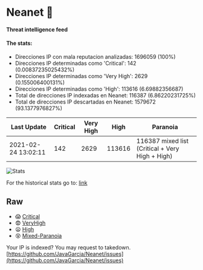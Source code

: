 # Neanet :hocho:
#### Threat intelligence feed
#### The stats:

- Direcciones IP con mala reputacion analizadas: 1696059 (100%)
- Direcciones IP determinadas como 'Critical':  142 (0.00837235025432%)
- Direcciones IP determinadas como 'Very High':  2629 (0.155006400131%)
- Direcciones IP determinadas como 'High':  113616 (6.69882356687)
- Total de direcciones IP indexadas en Neanet:  116387 (6.86220231725%)
- Total de direcciones IP descartadas en Neanet:  1579672 (93.1377976827%)

| Last Update | Critical | Very High | High | Paranoia |
| --- | --- | --- | --- | --- |
| 2021-02-24 13:02:11 | 142 | 2629 | 113616 | 116387 mixed list (Critical + Very High + High)|

![Stats](https://docs.google.com/spreadsheets/d/e/2PACX-1vSnaNMIXVabIpDJjufMlzH7poXnshF3mgd8Is1g9ytUEzVsP5my4Trn8f-xkoLLQ38xpL3HtmUexLo6/pubchart?oid=501124687&format=image)

For the historical stats go to: [link](/stats.csv)
## Raw
- :scream: [Critical](https://raw.githubusercontent.com/JavaGarcia/Neanet/master/blacklists/neanet_critical.txt)
- :fearful: [VeryHigh](https://raw.githubusercontent.com/JavaGarcia/Neanet/master/blacklists/neanet_veryHigh.txtt)
- :frowning: [High](https://raw.githubusercontent.com/JavaGarcia/Neanet/master/blacklists/neanet_high.txt)
- :dizzy_face: [Mixed-Paranoia](https://raw.githubusercontent.com/JavaGarcia/Neanet/master/blacklists/neanet_all.txt)


Your IP is indexed? You may request to takedown. [https://github.com/JavaGarcia/Neanet/issues](https://github.com/JavaGarcia/Neanet/issues)













































































































































































































































































































































































































































































































































































































































































































































































































































































































































































































































































































































































































































































































































































































































































































































































































































































































































































































































































































































































































































































































































































































































































































































































































































































































































































































































































































































































































































































































































































































































































































































































































































































































































































































































































































































































































































































































































































































































































































































































































































































































































































































































































































































































































































































































































































































